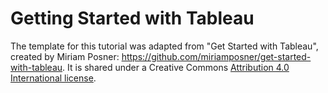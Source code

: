 # Getting Started with Tableau

The template for this tutorial was adapted from "Get Started with Tableau", created by Miriam Posner: https://github.com/miriamposner/get-started-with-tableau. It is shared under a Creative Commons [Attribution 4.0 International license](https://github.com/rachelstarry/get-started-with-tableau/blob/master/license.md).
